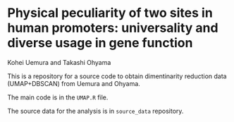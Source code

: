 # Physical peculiarity of two sites in human promoters: universality and diverse usage in gene function

Kohei Uemura and Takashi Ohyama

This is a repository for a source code to obtain dimentinarity reduction data (UMAP+DBSCAN) from Uemura and Ohyama.

The main code is in the `UMAP.R` file.

The source data for the analysis is in `source_data` repository.

